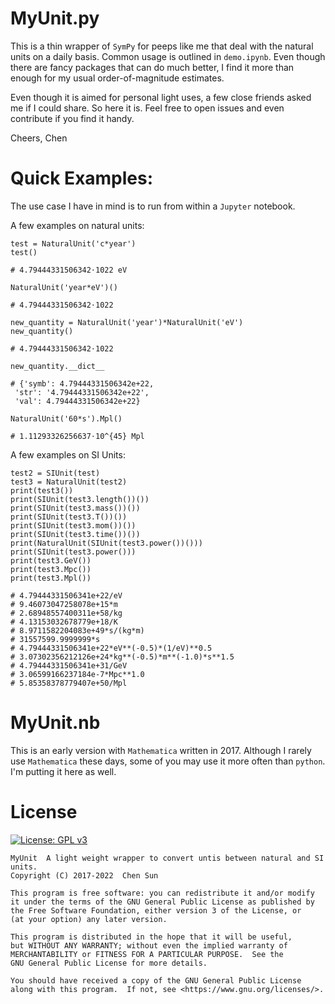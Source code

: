 # MyUnit.py

This is a thin wrapper of `SymPy` for peeps like me that deal with the natural units on a daily basis. Common usage is outlined in `demo.ipynb`. Even though there are fancy packages that can do much better, I find it more than enough for my usual order-of-magnitude estimates. 

Even though it is aimed for personal light uses, a few close friends asked me if I could share. So here it is. Feel free to open issues and even contribute if you find it handy. 


Cheers,
Chen


# Quick Examples: 

The use case I have in mind is to run from within a `Jupyter` notebook. 

A few examples on natural units:

```
test = NaturalUnit('c*year')
test()
```

```
# 4.79444331506342⋅1022 eV
```


```
NaturalUnit('year*eV')()
```

```
# 4.79444331506342⋅1022
```


```
new_quantity = NaturalUnit('year')*NaturalUnit('eV')
new_quantity()
```

```
# 4.79444331506342⋅1022
```

```
new_quantity.__dict__
```

```
# {'symb': 4.79444331506342e+22,
 'str': '4.79444331506342e+22',
 'val': 4.79444331506342e+22}
```


```
NaturalUnit('60*s').Mpl()
```
```
# 1.11293326256637⋅10^{45} Mpl
```

A few examples on SI Units:
```
test2 = SIUnit(test)
test3 = NaturalUnit(test2)
print(test3())
print(SIUnit(test3.length())())
print(SIUnit(test3.mass())())
print(SIUnit(test3.T())())
print(SIUnit(test3.mom())())
print(SIUnit(test3.time())())
print(NaturalUnit(SIUnit(test3.power())()))
print(SIUnit(test3.power()))
print(test3.GeV())
print(test3.Mpc())
print(test3.Mpl())
```

```
# 4.79444331506341e+22/eV
# 9.46073047258078e+15*m
# 2.68948557400311e+58/kg
# 4.13153032678779e+18/K
# 8.9711582204083e+49*s/(kg*m)
# 31557599.9999999*s
# 4.79444331506341e+22*eV**(-0.5)*(1/eV)**0.5
# 3.07302356212126e+24*kg**(-0.5)*m**(-1.0)*s**1.5
# 4.79444331506341e+31/GeV
# 3.06599166237184e-7*Mpc**1.0
# 5.85358378779407e+50/Mpl
```

# MyUnit.nb
This is an early version with `Mathematica` written in 2017. Although I rarely use `Mathematica` these days, some of you may use it more often than `python`. I'm putting it here as well. 

# License
[![License: GPL v3](https://img.shields.io/badge/License-GPLv3-blue.svg)](https://www.gnu.org/licenses/gpl-3.0)

    MyUnit  A light weight wrapper to convert untis between natural and SI units.
	Copyright (C) 2017-2022  Chen Sun

    This program is free software: you can redistribute it and/or modify
    it under the terms of the GNU General Public License as published by
    the Free Software Foundation, either version 3 of the License, or
    (at your option) any later version.

    This program is distributed in the hope that it will be useful,
    but WITHOUT ANY WARRANTY; without even the implied warranty of
    MERCHANTABILITY or FITNESS FOR A PARTICULAR PURPOSE.  See the
    GNU General Public License for more details.

    You should have received a copy of the GNU General Public License
    along with this program.  If not, see <https://www.gnu.org/licenses/>.
	
